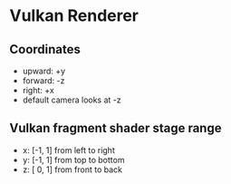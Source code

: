 # Vulkan Renderer

## Coordinates

- upward: +y
- forward: -z
- right: +x
- default camera looks at -z

## Vulkan fragment shader stage range

- x: [-1, 1] from left to right
- y: [-1, 1] from top to bottom
- z: [ 0, 1] from front to back